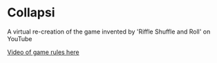 # Collapsi

A virtual re-creation of the game invented by 'Riffle Shuffle and Roll' on YouTube

[Video of game rules here](https://www.youtube.com/watch?v=6vYEHdjlw3g)